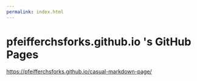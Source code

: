```yaml
---
permalink: index.html
---
```

# pfeifferchsforks.github.io 's GitHub Pages 



https://pfeifferchsforks.github.io/casual-markdown-page/
